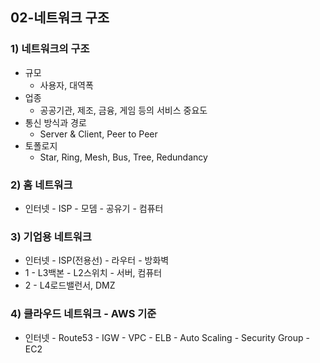 ## 02-네트워크 구조
### 1) 네트워크의 구조
- 규모
    - 사용자, 대역폭
- 업종
    - 공공기관, 제조, 금융, 게임 등의 서비스 중요도
- 통신 방식과 경로
    - Server & Client, Peer to Peer
- 토폴로지
    - Star, Ring, Mesh, Bus, Tree, Redundancy
### 2) 홈 네트워크
- 인터넷 - ISP - 모뎀 - 공유기 - 컴퓨터
### 3) 기업용 네트워크
- 인터넷 - ISP(전용선) - 라우터 - 방화벽
- 1 - L3백본 - L2스위치 - 서버, 컴퓨터
- 2 - L4로드밸런서, DMZ
### 4) 클라우드 네트워크 - AWS 기준
- 인터넷 - Route53 - IGW - VPC - ELB - Auto Scaling - Security Group - EC2